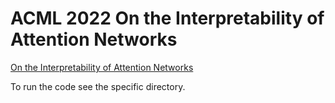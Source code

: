 # ACML 2022 On the Interpretability of Attention Networks
[On the Interpretability of Attention Networks](https://arxiv.org/abs/2212.14776)


To run the code see the specific directory.  

